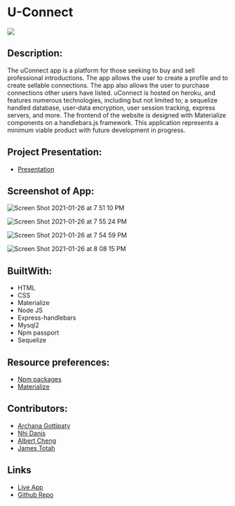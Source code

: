 # U-Connect
<img src="https://img.shields.io/badge/LICENSE-mit-green"/>

## Description:
The uConnect app is a platform for those seeking to buy and sell professional introductions. The app allows the user to create a profile and to create sellable connections. The app also allows the user to purchase connections other users have listed. uConnect is hosted on heroku, and features numerous technologies, including but not limited to; a sequelize handled database, user-data encryption, user session tracking, express servers, and more. The frontend of the website is designed with Materialize components on a handlebars.js framework. This application represents a minimum viable product with future development in progress.


## Project Presentation:
* [Presentation]()

## Screenshot of App:
![Screen Shot 2021-01-26 at 7 51 10 PM](https://user-images.githubusercontent.com/68761490/105941695-db4f0980-6012-11eb-92a7-178e90bf3b39.jpg)

![Screen Shot 2021-01-26 at 7 55 24 PM](https://user-images.githubusercontent.com/68761490/105941703-ddb16380-6012-11eb-87fa-280e063349fb.jpg)

![Screen Shot 2021-01-26 at 7 54 59 PM](https://user-images.githubusercontent.com/68761490/105941704-de49fa00-6012-11eb-9c02-d883d8ce0dee.jpg)

![Screen Shot 2021-01-26 at 8 08 15 PM](https://user-images.githubusercontent.com/68761490/105941705-dee29080-6012-11eb-905d-ef7db4e1c2ea.jpg)


## BuiltWith:

* HTML
* CSS
* Materialize
* Node JS
* Express-handlebars
* Mysql2
* Npm passport
* Sequelize

## Resource preferences:
* [Npm packages](https://www.npmjs.com/)
* [Materialize](https://materializecss.com/)

## Contributors:
* [Archana Gottipaty](https://github.com/archanagottipaty)
* [Nhi Danis](https://github.com/NhiDanis)
* [Albert Cheng](https://github.com/alzcheng)
* [James Totah ](https://github.com/jtwob)

## Links
* [Live App](https://uconnect-project2.herokuapp.com/)
* [Github Repo](https://github.com/jtwob/uConnect)
